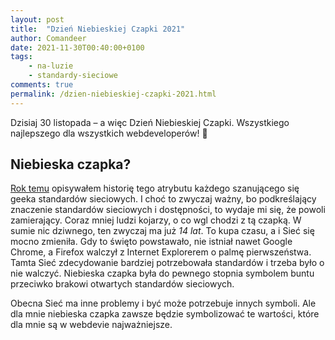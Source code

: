 ```yaml
---
layout: post
title:  "Dzień Niebieskiej Czapki 2021"
author: Comandeer
date: 2021-11-30T00:40:00+0100
tags: 
    - na-luzie
    - standardy-sieciowe
comments: true
permalink: /dzien-niebieskiej-czapki-2021.html
---
```


Dzisiaj 30 listopada – a więc Dzień Niebieskiej Czapki. Wszystkiego najlepszego dla wszystkich webdeveloperów! 🎉

## Niebieska czapka?

[Rok temu](https://blog.comandeer.pl/dzien-niebieskiej-czapki.html) opisywałem historię tego atrybutu każdego szanującego się geeka standardów sieciowych. I choć to zwyczaj ważny, bo podkreślający znaczenie standardów sieciowych i dostępności, to wydaje mi się, że powoli zamierający. Coraz mniej ludzi kojarzy, o co wgl chodzi z tą czapką. W sumie nic dziwnego, ten zwyczaj ma już _14 lat_. To kupa czasu, a i Sieć się mocno zmieniła. Gdy to święto powstawało, nie istniał nawet Google Chrome, a Firefox walczył z Internet Explorerem o palmę pierwszeństwa. Tamta Sieć zdecydowanie bardziej potrzebowała standardów i trzeba było o nie walczyć. Niebieska czapka była do pewnego stopnia symbolem buntu przeciwko brakowi otwartych standardów sieciowych.

Obecna Sieć ma inne problemy i być może potrzebuje innych symboli. Ale dla mnie niebieska czapka zawsze będzie symbolizować te wartości, które dla mnie są w webdevie najważniejsze.

